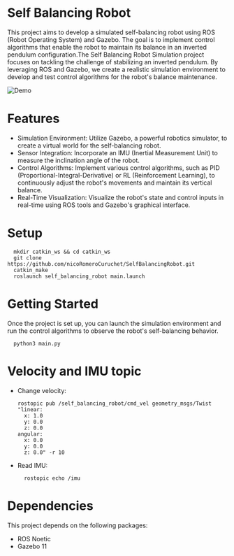 # Self Balancing Robot

This project aims to develop a simulated self-balancing robot using ROS (Robot Operating System) and Gazebo. The goal is to implement control algorithms that enable the robot to maintain its balance in an inverted pendulum configuration.The Self Balancing Robot Simulation project focuses on tackling the challenge of stabilizing an inverted pendulum. By leveraging ROS and Gazebo, we create a realistic simulation environment to develop and test control algorithms for the robot's balance maintenance.



![Demo](https://media.giphy.com/media/v1.Y2lkPTc5MGI3NjExZDczMTIxZGEzZTU4ZWMyMWI5M2NjY2UwMjgzZTZiNzU5NzIwMTRjNiZlcD12MV9pbnRlcm5hbF9naWZzX2dpZklkJmN0PWc/dUppFtwYS4GfFBeRvB/giphy.gif)

# Features

- Simulation Environment: Utilize Gazebo, a powerful robotics simulator, to create a virtual world for the self-balancing robot.
- Sensor Integration: Incorporate an IMU (Inertial Measurement Unit) to measure the inclination angle of the robot.
- Control Algorithms: Implement various control algorithms, such as PID (Proportional-Integral-Derivative) or RL (Reinforcement Learning), to continuously adjust the        robot's movements and maintain its vertical balance.
- Real-Time Visualization: Visualize the robot's state and control inputs in real-time using ROS tools and Gazebo's graphical interface.


# Setup 

      mkdir catkin_ws && cd catkin_ws
      git clone https://github.com/nicoRomeroCuruchet/SelfBalancingRobot.git
      catkin_make
      roslaunch self_balancing_robot main.launch


# Getting Started
Once the project is set up, you can launch the simulation environment and run the control algorithms to observe the robot's self-balancing behavior.
      
      python3 main.py

# Velocity and IMU topic

- Change velocity:

      rostopic pub /self_balancing_robot/cmd_vel geometry_msgs/Twist "linear:
        x: 1.0
        y: 0.0
        z: 0.0
      angular:
        x: 0.0
        y: 0.0
        z: 0.0" -r 10
        
- Read IMU:

        rostopic echo /imu
        
# Dependencies
This project depends on the following packages:

- ROS Noetic
- Gazebo 11
